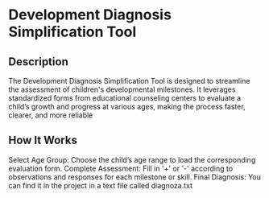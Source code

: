 # Development Diagnosis Simplification Tool
## Description
The Development Diagnosis Simplification Tool is designed to streamline the assessment of children's developmental milestones. It leverages standardized forms from educational counseling centers to evaluate a child’s growth and progress at various ages, making the process faster, clearer, and more reliable
## How It Works
Select Age Group: Choose the child’s age range to load the corresponding evaluation form.
Complete Assessment: Fill in '+' or '-' according to observations and responses for each milestone or skill.
Final Diagnosis: You can find it in the project in a text file called diagnoza.txt 
